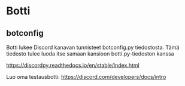 # Botti

## botconfig
Botti lukee Discord kanavan tunnisteet botconfig.py tiedostosta. Tämä tiedosto tulee luoda itse samaan kansioon botti.py-tiedoston kanssa


https://discordpy.readthedocs.io/en/stable/index.html

Luo oma testausbotti: https://discord.com/developers/docs/intro